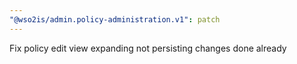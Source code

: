 ```yaml
---
"@wso2is/admin.policy-administration.v1": patch
---
```


Fix policy edit view expanding not persisting changes done already
